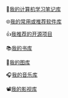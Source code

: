 📒[我的计算机学习笔记库](https://zjrwtx.github.io/zjrwtxdeblog/)		

🌐[我的常用或推荐软件库]()		

👍[我推荐的开源项目]()		

📚[我的书库]()		

📸[我的图库](https://github.com/zjrwtx/myphotos)							   

🎧[我的音乐库]()							

📽️[我的影视库]()


